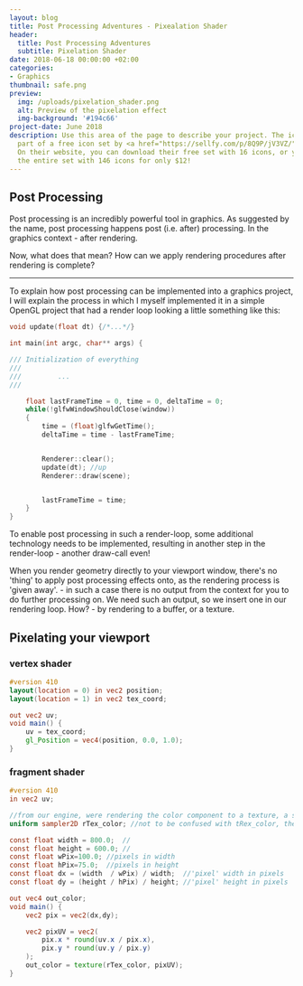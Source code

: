 ```yaml
---
layout: blog
title: Post Processing Adventures - Pixealation Shader
header:
  title: Post Processing Adventures
  subtitle: Pixelation Shader
date: 2018-06-18 00:00:00 +02:00
categories:
- Graphics
thumbnail: safe.png
preview:
  img: /uploads/pixelation_shader.png
  alt: Preview of the pixelation effect
  img-background: '#194c66'
project-date: June 2018
description: Use this area of the page to describe your project. The icon above is
  part of a free icon set by <a href="https://sellfy.com/p/8Q9P/jV3VZ/">Flat Icons</a>.
  On their website, you can download their free set with 16 icons, or you can purchase
  the entire set with 146 icons for only $12!
---
```

## Post Processing

Post processing is an incredibly powerful tool in graphics.
As suggested by the name, post processing happens post (i.e. after) processing. In the graphics context - after rendering.


Now, what does that mean? How can we apply rendering procedures after rendering is complete?

---
To explain how post processing can be implemented into a graphics project, I will explain the process in which I myself implemented it in a simple OpenGL project that had a render loop looking a little something like this:
```c++
void update(float dt) {/*...*/}

int main(int argc, char** args) {

/// Initialization of everything
///
///         ...
///

    float lastFrameTime = 0, time = 0, deltaTime = 0;
    while(!glfwWindowShouldClose(window))
    {
        time = (float)glfwGetTime();
        deltaTime = time - lastFrameTime;


        Renderer::clear();
        update(dt); //up
        Renderer::draw(scene);


        lastFrameTime = time;
    }
}
```

To enable post processing in such a render-loop, some additional technology needs to be implemented, resulting in another step in the render-loop - another draw-call even!

When you render geometry directly to your viewport window, there's no 'thing' to apply post processing effects onto, as the rendering process is 'given away'. - in such a case there is no output from the context for you to do further processing on. We need such an output, so we insert one in our rendering loop. How? - by rendering to a buffer, or a texture.


## Pixelating your viewport


### vertex shader

``` glsl
#version 410
layout(location = 0) in vec2 position;
layout(location = 1) in vec2 tex_coord;

out vec2 uv;
void main() {
    uv = tex_coord;
    gl_Position = vec4(position, 0.0, 1.0);
}
```

### fragment shader
``` glsl
#version 410
in vec2 uv;

//from our engine, were rendering the color component to a texture, a so called 'render texture', this is what we intend to apply post processing on.
uniform sampler2D rTex_color; //not to be confused with tRex_color, the color of a very dangerous dinosaur...

const float width = 800.0;	//
const float height = 600.0; //
const float wPix=100.0; //pixels in width
const float hPix=75.0;	//pixels in height
const float dx = (width  / wPix) / width;  //'pixel' width in pixels
const float dy = (height / hPix) / height; //'pixel' height in pixels

out vec4 out_color;
void main() {
    vec2 pix = vec2(dx,dy);

    vec2 pixUV = vec2(
        pix.x * round(uv.x / pix.x),
        pix.y * round(uv.y / pix.y)
    );
    out_color = texture(rTex_color, pixUV);
}
```
